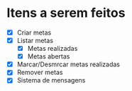 # Itens a serem feitos

- [x] Criar metas
- [x] Listar metas
    - [x] Metas realizadas
    - [x] Metas abertas
- [x] Marcar/Desmrcar metas realizadas
- [x] Remover metas
- [x] Sistema de mensagens